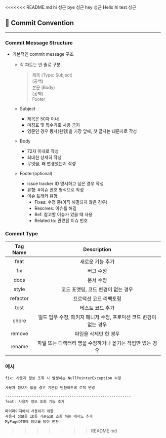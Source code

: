 <<<<<<< README.md
hi 성근
bye 성근
hey 성근
Hello
hi  test 성근

## 🚩 Commit Convention

---

### Commit Message Structure

- 기본적인 commit message 구조

  - 각 파트는 빈 줄로 구분

    > 제목 (Type: Subject) <br />
    > (공백) <br />
    > 본문 (Body) <br />
    > (공백) <br />
    > Footer

  - Subject
    - 제목은 50자 이내
    - 마침표 및 특수기호 사용 금지
    - 영문인 경우 동사(원형)을 가장 앞에, 첫 글자는 대문자로 작성
  - Body
    - 72자 이내로 작성
    - 최대한 상세히 작성
    - 무엇을, 왜 변경했는지 작성
  - Footer(optional)
    - issue tracker ID 명시하고 싶은 경우 작성
    - 유형: #이슈 번호 형식으로 작성
    - 이슈 트래커 유형
      - Fixes: 수정 중(아직 해결되지 않은 경우)
      - Resolves: 이슈를 해결
      - Ref: 참고할 이슈가 있을 때 사용
      - Related to: 관련된 이슈 번호

### Commit Type

| Tag Name |                            Description                             |
| :------: | :----------------------------------------------------------------: |
|   feat   |                          새로운 기능 추가                          |
|   fix    |                             버그 수정                              |
|   docs   |                             문서 수정                              |
|  style   |                 코드 포맷팅, 코드 변경이 없는 경우                 |
| refactor |                       프로덕션 코드 리팩토링                       |
|   test   |                          테스트 코드 추가                          |
|  chore   | 빌드 업무 수정, 패키지 매니저 수정, 프로덕션 코드 변경이 없는 경우 |
|  remove  |                       파일을 삭제만 한 경우                        |
|  rename  |     파일 또는 디렉터리 명을 수정하거나 옮기는 작업만 있는 경우     |

### 예시

```
fix: 사용자 정보 조회 시 발생하는 NullPointerException 수정

사용자 정보가 없을 경우 기본값 반환하도록 로직 변경

---------------------------------------------------------
feat: 사용자 정보 조회 기능 추가

마이페이지에서 사용하기 위한
사용자 정보를 ID를 기준으로 조회 하는 메서드 추가
MyPageDTO에 정보를 담아 반환
```

>>>>>>> README.md

